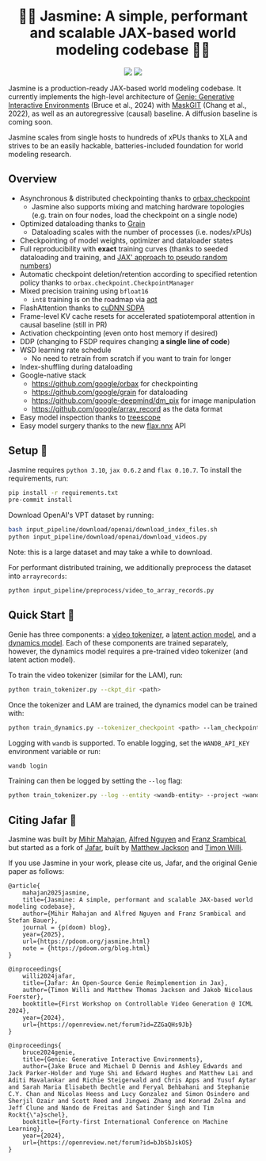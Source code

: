 <h1 align="center">🧞‍♀️ Jasmine: A simple, performant and scalable JAX-based world modeling codebase 🧞‍♀️</h1>

<p align="center">
    <a href= "https://github.com/FLAIROx/jafar/blob/main/LICENSE">
        <img src="https://img.shields.io/badge/license-Apache2.0-blue.svg" /></a>
    <a href= "https://github.com/psf/black">
        <img src="https://img.shields.io/badge/code%20style-black-000000.svg" /></a>
</p>

Jasmine is a production-ready JAX-based world modeling codebase. It currently implements the high-level architecture of [Genie: Generative Interactive Environments](https://arxiv.org/abs/2402.15391) (Bruce et al., 2024) with [MaskGIT](https://arxiv.org/abs/2202.04200) (Chang et al., 2022), as well as an autoregressive (causal) baseline. A diffusion baseline is coming soon.

Jasmine scales from single hosts to hundreds of xPUs thanks to XLA and strives to be an easily hackable, batteries-included foundation for world modeling research.

<h2 name="overview" id="overview">Overview</h2>

- Asynchronous & distributed checkpointing thanks to [orbax.checkpoint](https://github.com/google/orbax)
    - Jasmine also supports mixing and matching hardware topologies (e.g. train on four nodes, load the checkpoint on a single node)
- Optimized dataloading thanks to [Grain](https://github.com/google/grain)
    - Dataloading scales with the number of processes (i.e. nodes/xPUs)
- Checkpointing of model weights, optimizer and dataloader states
- Full reproducibility with **exact** training curves (thanks to seeded dataloading and training, and [JAX' approach to pseudo random numbers](https://docs.jax.dev/en/latest/random-numbers.html))
- Automatic checkpoint deletion/retention according to specified retention policy thanks to `orbax.checkpoint.CheckpointManager`
- Mixed precision training using `bfloat16`
    - `int8` training is on the roadmap via [aqt](https://github.com/google/aqt)
- FlashAttention thanks to [cuDNN SDPA](https://github.com/jax-ml/jax/blob/a155c5a9997924170e0067d552351a9833c12c11/jax/_src/cudnn/fused_attention_stablehlo.py#L842)
- Frame-level KV cache resets for accelerated spatiotemporal attention in causal baseline (still in PR)
- Activation checkpointing (even onto host memory if desired)
- DDP (changing to FSDP requires changing **a single line of code**)
- WSD learning rate schedule
    -  No need to retrain from scratch if you want to train for longer
- Index-shuffling during dataloading
- Google-native stack
    - https://github.com/google/orbax for checkpointing
    - https://github.com/google/grain for dataloading
    - https://github.com/google-deepmind/dm_pix for image manipulation
    - https://github.com/google/array_record as the data format
- Easy model inspection thanks to [treescope](https://github.com/google-deepmind/treescope)
- Easy model surgery thanks to the new [flax.nnx](https://flax.readthedocs.io/en/latest/guides/linen_to_nnx.html) API

<h2 name="start" id="start">Setup 🧗 </h2>

Jasmine requires `python 3.10`, `jax 0.6.2` and `flax 0.10.7`. To install the requirements, run:

```bash
pip install -r requirements.txt
pre-commit install
```

Download OpenAI's VPT dataset by running:

```bash
bash input_pipeline/download/openai/download_index_files.sh
python input_pipeline/download/openai/download_videos.py
```

Note: this is a large dataset and may take a while to download.

For performant distributed training, we additionally preprocess the dataset into `arrayrecords`:

```bash
python input_pipeline/preprocess/video_to_array_records.py
```

<h2 name="train" id="train">Quick Start 🚀 </h2>

Genie has three components: a [video tokenizer](models/tokenizer.py), a [latent action model](models/lam.py), and a [dynamics model](models/dynamics.py). Each of these components are trained separately, however, the dynamics model requires a pre-trained video tokenizer (and latent action model).

To train the video tokenizer (similar for the LAM), run:

```bash
python train_tokenizer.py --ckpt_dir <path>
```

Once the tokenizer and LAM are trained, the dynamics model can be trained with:

```bash
python train_dynamics.py --tokenizer_checkpoint <path> --lam_checkpoint <path>
```

Logging with `wandb` is supported. To enable logging, set the `WANDB_API_KEY` environment variable or run:

```bash
wandb login
```

Training can then be logged by setting the `--log` flag:

```bash
python train_tokenizer.py --log --entity <wandb-entity> --project <wandb-project>
```

<h2 name="cite" id="cite">Citing Jafar 📜 </h2>

Jasmine was built by [Mihir Mahajan](https://maharajamihir.github.io/), [Alfred Nguyen](https://avocadoali.github.io/) and [Franz Srambical](https://srambical.fr/), but started as a fork of [Jafar](https://github.com/flairox/jafar), built by [Matthew Jackson](https://matthewtjackson.com) and [Timon Willi](https://www.timonwilli.com).

If you use Jasmine in your work, please cite us, Jafar, and the original Genie paper as follows:

```
@article{
    mahajan2025jasmine,
    title={Jasmine: A simple, performant and scalable JAX-based world modeling codebase},
    author={Mihir Mahajan and Alfred Nguyen and Franz Srambical and Stefan Bauer},
    journal = {p(doom) blog},
    year={2025},
    url={https://pdoom.org/jasmine.html}
    note = {https://pdoom.org/blog.html}
}
```
```
@inproceedings{
    willi2024jafar,
    title={Jafar: An Open-Source Genie Reimplemention in Jax},
    author={Timon Willi and Matthew Thomas Jackson and Jakob Nicolaus Foerster},
    booktitle={First Workshop on Controllable Video Generation @ ICML 2024},
    year={2024},
    url={https://openreview.net/forum?id=ZZGaQHs9Jb}
}
```
```
@inproceedings{
    bruce2024genie,
    title={Genie: Generative Interactive Environments},
    author={Jake Bruce and Michael D Dennis and Ashley Edwards and Jack Parker-Holder and Yuge Shi and Edward Hughes and Matthew Lai and Aditi Mavalankar and Richie Steigerwald and Chris Apps and Yusuf Aytar and Sarah Maria Elisabeth Bechtle and Feryal Behbahani and Stephanie C.Y. Chan and Nicolas Heess and Lucy Gonzalez and Simon Osindero and Sherjil Ozair and Scott Reed and Jingwei Zhang and Konrad Zolna and Jeff Clune and Nando de Freitas and Satinder Singh and Tim Rockt{\"a}schel},
    booktitle={Forty-first International Conference on Machine Learning},
    year={2024},
    url={https://openreview.net/forum?id=bJbSbJskOS}
}
```
